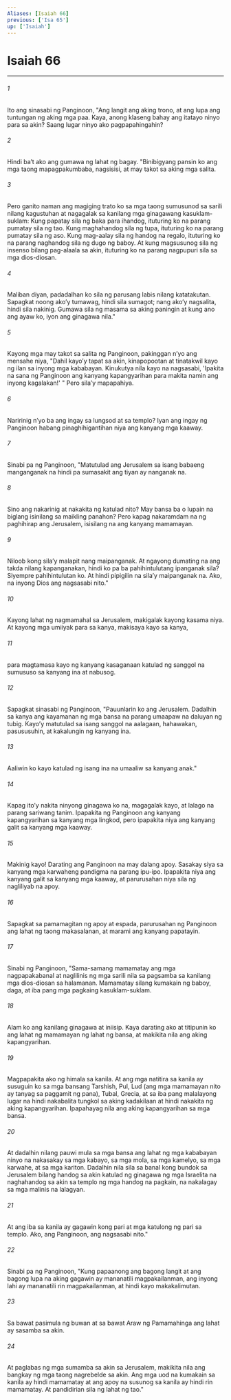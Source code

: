 ```yaml
---
Aliases: [Isaiah 66]
previous: ['Isa 65']
up: ['Isaiah']
---
```

# Isaiah 66

***






















###### 1 










Ito ang sinasabi ng Panginoon, "Ang langit ang aking trono, at ang lupa ang tuntungan ng aking mga paa. Kaya, anong klaseng bahay ang itatayo ninyo para sa akin? Saang lugar ninyo ako pagpapahingahin? 





















###### 2 










Hindi baʼt ako ang gumawa ng lahat ng bagay. "Binibigyang pansin ko ang mga taong mapagpakumbaba, nagsisisi, at may takot sa aking mga salita. 





















###### 3 










Pero ganito naman ang magiging trato ko sa mga taong sumusunod sa sarili nilang kagustuhan at nagagalak sa kanilang mga ginagawang kasuklam-suklam: Kung papatay sila ng baka para ihandog, ituturing ko na parang pumatay sila ng tao. Kung maghahandog sila ng tupa, ituturing ko na parang pumatay sila ng aso. Kung mag-aalay sila ng handog na regalo, ituturing ko na parang naghandog sila ng dugo ng baboy. At kung magsusunog sila ng insenso bilang pag-alaala sa akin, ituturing ko na parang nagpupuri sila sa mga dios-diosan. 





















###### 4 










Maliban diyan, padadalhan ko sila ng parusang labis nilang katatakutan. Sapagkat noong akoʼy tumawag, hindi sila sumagot; nang akoʼy nagsalita, hindi sila nakinig. Gumawa sila ng masama sa aking paningin at kung ano ang ayaw ko, iyon ang ginagawa nila." 





















###### 5 










Kayong mga may takot sa salita ng Panginoon, pakinggan nʼyo ang mensahe niya, "Dahil kayoʼy tapat sa akin, kinapopootan at tinatakwil kayo ng ilan sa inyong mga kababayan. Kinukutya nila kayo na nagsasabi, 'Ipakita na sana ng Panginoon ang kanyang kapangyarihan para makita namin ang inyong kagalakan!' " Pero silaʼy mapapahiya. 





















###### 6 










Naririnig nʼyo ba ang ingay sa lungsod at sa templo? Iyan ang ingay ng Panginoon habang pinaghihigantihan niya ang kanyang mga kaaway. 





















###### 7 










Sinabi pa ng Panginoon, "Matutulad ang Jerusalem sa isang babaeng manganganak na hindi pa sumasakit ang tiyan ay nanganak na. 





















###### 8 










Sino ang nakarinig at nakakita ng katulad nito? May bansa ba o lupain na biglang isinilang sa maikling panahon? Pero kapag nakaramdam na ng paghihirap ang Jerusalem, isisilang na ang kanyang mamamayan. 





















###### 9 










Niloob kong silaʼy malapit nang maipanganak. At ngayong dumating na ang takda nilang kapanganakan, hindi ko pa ba pahihintulutang ipanganak sila? Siyempre pahihintulutan ko. At hindi pipigilin na silaʼy maipanganak na. Ako, na inyong Dios ang nagsasabi nito." 





















###### 10 










Kayong lahat ng nagmamahal sa Jerusalem, makigalak kayong kasama niya. At kayong mga umiiyak para sa kanya, makisaya kayo sa kanya, 





















###### 11 










para magtamasa kayo ng kanyang kasaganaan katulad ng sanggol na sumususo sa kanyang ina at nabusog. 





















###### 12 










Sapagkat sinasabi ng Panginoon, "Pauunlarin ko ang Jerusalem. Dadalhin sa kanya ang kayamanan ng mga bansa na parang umaapaw na daluyan ng tubig. Kayoʼy matutulad sa isang sanggol na aalagaan, hahawakan, pasususuhin, at kakalungin ng kanyang ina. 





















###### 13 










Aaliwin ko kayo katulad ng isang ina na umaaliw sa kanyang anak." 





















###### 14 










Kapag itoʼy nakita ninyong ginagawa ko na, magagalak kayo, at lalago na parang sariwang tanim. Ipapakita ng Panginoon ang kanyang kapangyarihan sa kanyang mga lingkod, pero ipapakita niya ang kanyang galit sa kanyang mga kaaway. 





















###### 15 










Makinig kayo! Darating ang Panginoon na may dalang apoy. Sasakay siya sa kanyang mga karwaheng pandigma na parang ipu-ipo. Ipapakita niya ang kanyang galit sa kanyang mga kaaway, at parurusahan niya sila ng nagliliyab na apoy. 





















###### 16 










Sapagkat sa pamamagitan ng apoy at espada, parurusahan ng Panginoon ang lahat ng taong makasalanan, at marami ang kanyang papatayin. 





















###### 17 










Sinabi ng Panginoon, "Sama-samang mamamatay ang mga nagpapakabanal at naglilinis ng mga sarili nila sa pagsamba sa kanilang mga dios-diosan sa halamanan. Mamamatay silang kumakain ng baboy, daga, at iba pang mga pagkaing kasuklam-suklam. 





















###### 18 










Alam ko ang kanilang ginagawa at iniisip. Kaya darating ako at titipunin ko ang lahat ng mamamayan ng lahat ng bansa, at makikita nila ang aking kapangyarihan. 





















###### 19 










Magpapakita ako ng himala sa kanila. At ang mga natitira sa kanila ay susuguin ko sa mga bansang Tarshish, Pul, Lud (ang mga mamamayan nito ay tanyag sa paggamit ng pana), Tubal, Grecia, at sa iba pang malalayong lugar na hindi nakabalita tungkol sa aking kadakilaan at hindi nakakita ng aking kapangyarihan. Ipapahayag nila ang aking kapangyarihan sa mga bansa. 





















###### 20 










At dadalhin nilang pauwi mula sa mga bansa ang lahat ng mga kababayan ninyo na nakasakay sa mga kabayo, sa mga mola, sa mga kamelyo, sa mga karwahe, at sa mga kariton. Dadalhin nila sila sa banal kong bundok sa Jerusalem bilang handog sa akin katulad ng ginagawa ng mga Israelita na naghahandog sa akin sa templo ng mga handog na pagkain, na nakalagay sa mga malinis na lalagyan. 





















###### 21 










At ang iba sa kanila ay gagawin kong pari at mga katulong ng pari sa templo. Ako, ang Panginoon, ang nagsasabi nito." 





















###### 22 










Sinabi pa ng Panginoon, "Kung papaanong ang bagong langit at ang bagong lupa na aking gagawin ay mananatili magpakailanman, ang inyong lahi ay mananatili rin magpakailanman, at hindi kayo makakalimutan. 





















###### 23 










Sa bawat pasimula ng buwan at sa bawat Araw ng Pamamahinga ang lahat ay sasamba sa akin. 





















###### 24 










At paglabas ng mga sumamba sa akin sa Jerusalem, makikita nila ang bangkay ng mga taong nagrebelde sa akin. Ang mga uod na kumakain sa kanila ay hindi mamamatay at ang apoy na susunog sa kanila ay hindi rin mamamatay. At pandidirian sila ng lahat ng tao."
